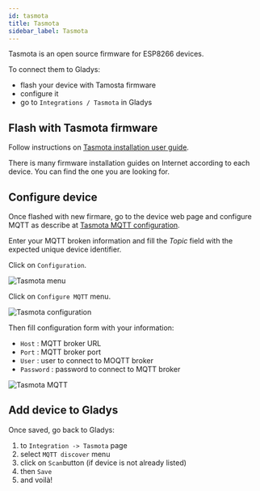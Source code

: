 ```yaml
---
id: tasmota
title: Tasmota
sidebar_label: Tasmota
---
```


Tasmota is an open source firmware for ESP8266 devices.

To connect them to Gladys:
- flash your device with Tamosta firmware
- configure it
- go to `Integrations / Tasmota` in Gladys

## Flash with Tasmota firmware

Follow instructions on <a href="https://tasmota.github.io/docs/Getting-Started/" target="_blank">Tasmota installation user guide</a>.

There is many firmware installation guides on Internet according to each device. You can find the one you are looking for.

## Configure device

Once flashed with new firmare, go to the device web page and configure MQTT as describe at <a href="https://tasmota.github.io/docs/MQTT/" target="_blank">Tasmota MQTT configuration</a>.

Enter your MQTT broken information and fill the <i>Topic</i> field with the expected unique device identifier.

Click on `Configuration`.

![Tasmota menu](/en/img/docs/configuration/tasmota/tasmota-home.png)

Click on `Configure MQTT` menu.

![Tasmota configuration](/en/img/docs/configuration/tasmota/tasmota-configuration.png)

Then fill configuration form with your information:
- `Host` : MQTT broker URL
- `Port` : MQTT broker port
- `User` : user to connect to MOQTT broker
- `Password` : password to connect to MQTT broker

![Tasmota MQTT](/en/img/docs/configuration/tasmota/tasmota-mqtt.png)

## Add device to Gladys

Once saved, go back to Gladys:
1. to `Integration -> Tasmota` page
2. select `MQTT discover` menu
3. click on `Scan`button (if device is not already listed)
4. then `Save`
5. and voilà!
